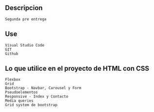 ## Descripcion
    Segunda pre entrega

## Use
    Visual Studio Code
    GIT
    Github

## Lo que utilice en el proyecto de HTML con CSS
    Flexbox
    Grid
    Bootstrap - Navbar, Carousel y Form
    Pseudoelementos
    Responsive - Index y Contacto
    Media queries
    Grid system de bootstrap

